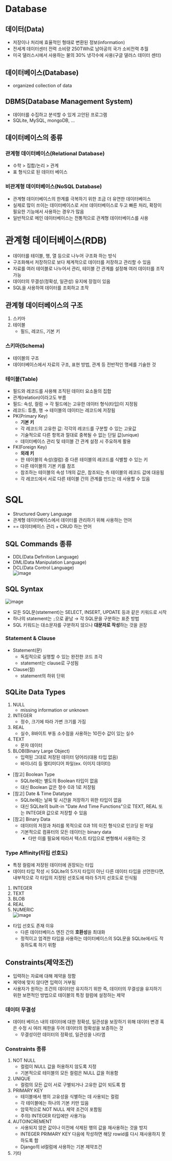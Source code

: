 # Database
## 데이터(Data)
- 저장이나 처리에 효율적인 형태로 변환된 정보(information)
- 전세계 데이터센터 전력 소비량 250TWh로 남아공의 국가 소비전력 추월
- 미국 댈러스시에서 사용하는 물의 30% 냉각수에 사용(구글 댈러스 데이터 센터)

## 데이터베이스(Database)
- organized collection of data

## DBMS(Database Management System)
- 데이터를 수집하고 분석할 수 있게 고안된 프로그램
- SQLite, MySQL, mongoDB, ...

## 데이터베이스의 종류
### 관계형 데이터베이스(Relational Database)
- 수학 > 집합/논리 > 관계
- 표 형식으로 된 데이터 베이스

### 비관계형 데이터베이스(NoSQL Database)
- 관계형 데이터베이스의 한계를 극복하기 위한 조금 더 유연한 데이터베이스
- 실제로 많이 쓰이는 데이터베이스로 서브 데이터베이스로 두고 빠른 처리, 확장이 필요한 기능에서 사용하는 경우가 많음
- 일반적으로 메인 데이터베이스는 전통적으로 관계형 데이터베이스를 사용

# 관계형 데이터베이스(RDB)
- 데이터를 테이블, 행, 열 등으로 나누어 구조화 하는 방식
- 구조화해서 저장하므로 보다 체계적으로 데이터를 저장하고 관리할 수 있음
- 자료를 여러 테이블로 나누어서 관리, 테이블 간 관계를 설정해 여러 데이터를 조작 가능
- 데이터의 무결성(정확성, 일관성) 유지에 장점이 있음
- SQL을 사용하여 데이터를 조회하고 조작

## 관계형 데이터베이스의 구조
1. 스키마
2. 테이블
   - 필드, 레코드, 기본 키

### 스키마(Schema)
- 테이블의 구조
- 데이터베이스에서 자료의 구조, 표현 방법, 관계 등 전반적인 명세를 기술한 것

### 테이블(Table)
- 필드와 레코드를 사용해 조직된 데이터 요소들의 집합
- 관계(relation)이라고도 부름
- 필드: 속성, 컬럼 &rarr; 각 필드에는 고유한 데이터 형식(타입)이 지정됨
- 레코드: 튜플, 행 &rarr; 테이블의 데이터는 레코드에 저장됨
- PK(Primary Key)
  - **기본 키**
  - 각 레코드의 고유한 값: 각각의 레코드를 구분할 수 있는 고윳값
  - 기술적으로 다른 항목과 절대로 중복될 수 없는 단일 값(unique)
  - 데이터베이스 관리 및 테이블 간 관계 설정 시 주요하게 활용
- FK(Foreign Key)
  - **외래 키**
  - 한 테이블의 속성(컬럼) 중 다른 테이블의 레코드를 식별할 수 있는 키
  - 다른 테이블의 기본 키를 참조
  - 참조하는 테이블의 속성 1개의 값은, 참조되는 측 테이블의 레코드 값에 대응됨
  - 각 레코드에서 서로 다른 테이블 간의 관계를 만드는 데 사용할 수 있음

# SQL
- Structured Query Language
- 관계형 데이터베이스에서 데이터를 관리하기 위해 사용하는 언어
-  == 데이터베이스 관리 + CRUD 하는 언어

## SQL Commands 종류
- DDL(Data Definition Language)
- DML(Data Manipulation Language)
- DCL(Data Control Language)  
![image](https://user-images.githubusercontent.com/108309396/229959233-573ce79d-ed5a-4c83-93f8-692bf70cb31a.png)

## SQL Syntax
![image](https://user-images.githubusercontent.com/108309396/229962690-532e34da-f752-43a7-b0ff-acd5abc034a0.png)  
- 모든 SQL문(statement)는 SELECT, INSERT, UPDATE 등과 같은 키워드로 시작
- 하나의 statement는 `;`으로 끝남 &rarr; 각 SQL문을 구분하는 표준 방법
- SQL 키워드는 대소문자를 구분하지 않으나 **대문자로 작성**하는 것을 권장

### Statement & Clause
- Statement(문)
  - 독립적으로 실행할 수 있는 완전한 코드 조각
  - statement는 clause로 구성됨
- Clause(절)
  - statement의 하위 단위

## SQLite Data Types
1. NULL
   - missing information or unknown
2. INTEGER
   - 정수, 크기에 따라 가변 크기를 가짐
3. REAL
   - 실수, 8바이트 부동 소수점을 사용하는 10진수 값이 있는 실수
4. TEXT
   - 문자 데이터
5. BLOB(Binary Large Object)
   - 입력된 그대로 저장된 데이터 덩어리(대용 타입 없음)
   - 바이너리 등 멀티미디어 파일(ex. 이미지 데이터)
- [참고] Boolean Type
  - SQLite에는 별도의 Boolean 타입이 없음
  - 대신 Boolean 값은 정수 0과 1로 저장됨
- [참고] Date & Time Datatype
  - SQLite에는 날짜 및 시간을 저장하기 위한 타입이 없음
  - 대신 SQLite의 built-in "Date And Time Functions"으로 TEXT, REAL 또는 INTEGER 값으로 저장할 수 있음
- [참고] Binary Data
  - 데이터의 저장과 처리를 목적으로 0과 1의 이진 형식으로 인코딩 된 파일
  - 기본적으로 컴퓨터의 모든 데이터는 binary data
    - 다만 이를 필요에 따라서 텍스트 타입으로 변형해서 사용하는 것


### Type Affinity(타입 선호도)
- 특정 컬럼에 저장된 데이터에 권장되는 타입
- 데이터 타입 작성 시 SQLite의 5가지 타입이 아닌 다른 데이터 타입을 선언한다면, 내부적으로 각 타입의 지정된 선호도에 따라 5가지 선호도로 인식됨
1. INTEGER
2. TEXT
3. BLOB
4. REAL
5. NUMERIC  
![image](https://user-images.githubusercontent.com/108309396/229963696-f7cd0330-fabc-4c76-98f4-8eb3721201e5.png)
- 타입 선호도 존재 이유
  - 다른 데이터베이스 엔진 간의 **호환성**을 최대화
  - 정적이고 엄격한 타입을 사용하는 데이터베이스의 SQL문을 SQLite에서도 작동하도록 하기 위함

## Constraints(제약조건)
- 입력하는 자료에 대해 제약을 정함
- 제약에 맞지 않다면 입력이 거부됨
- 사용자가 원하는 조건의 데이터만 유지하기 위한 즉, 데이터의 무결성을 유지하기 위한 보편적인 방법으로 테이블의 특정 컬럼에 설정하는 제약

### 데이터 무결성
- 데이터 베이스 내의 데이터에 대한 정확성, 일관성을 보장하기 위해 데이터 변경 혹은 수정 시 여러 제한을 두어 데이터의 정확성을 보증하는 것
  - 무결성이란 데이터의 정확성, 일관성을 나타앰

### Constraints 종류
1. NOT NULL
   - 컬럼이 NULL 값을 허용하지 않도록 지정
   - 기본적으로 테이블의 모든 컬럼은 NULL 값을 허용함
2. UNIQUE
   - 컬럼의 모든 값이 서로 구별되거나 고유한 값이 되도록 함 
3. PRIMARY KEY
   - 테이블에서 행의 고유성을 식별하는 데 사용되는 컬럼
   - 각 테이블에는 하나의 기본 키만 있음
   - 암묵적으로 NOT NULL 제약 조건이 포함됨
   - 주의) INTEGER 타입에만 사용가능
4. AUTOINCREMENT
   - 사용되지 않은 값이나 이전에 삭제된 행의 값을 재사용하는 것을 방지
   - INTEGER PRIMARY KEY 다음에 작성하면 해당 rowid를 다시 재사용하지 못하도록 함
   - Django의 id컬럼에 사용하는 기본 제약조건
5. 기타